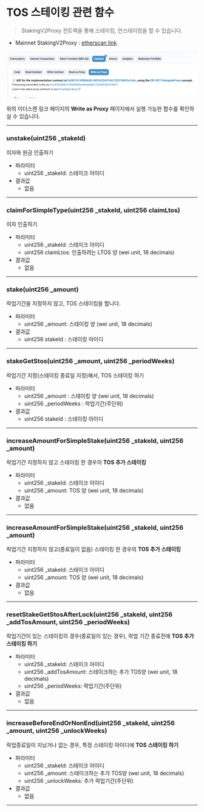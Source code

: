 # TOS 스테이킹 관련 함수

> StakingV2Proxy 컨트랙을 통해 스테이킹, 언스테이킹을 할 수 있습니다.
- Mainnet StakingV2Proxy : [etherscan link](https://etherscan.io/address/0x14fb0933ec45ece75a431d10afaa1ddf7bfee44c#readProxyContract)

![Write as Proxy 선택](../img/tos_staking_0.png)

위의 이더스캔 링크 페이지의 **Write as Proxy** 페이지에서 실행 가능한 함수를 확인하실 수 있습니다.

*********

### unstake(uint256 _stakeId)

이자와 원금 인출하기

- 파라미터
  - uint256 _stakeId: 스테이크 아이디 
- 결과값
  -  없음

*********

### claimForSimpleType(uint256 _stakeId, uint256 claimLtos) 

이자 인출하기

- 파라미터
  - uint256 _stakeId: 스테이크 아이디 
  -  uint256 claimLtos: 인출하려는 LTOS 양 (wei unit, 18 decimals)
- 결과값
  - 없음

*********

### stake(uint256 _amount) 

락업기간을 지정하지 않고, TOS 스테이킹을 합니다.

- 파라미터
  - uint256 _amount: 스테이킹 양 (wei unit, 18 decimals) 
- 결과값
  - uint256 stakeId : 스테이킹 아이디 

*********

### stakeGetStos(uint256 _amount, uint256 _periodWeeks) 

락업기간 지정(스테이킹 종료일 지정)해서, TOS 스테이킹 하기 

- 파라미터
  - uint256 _amount : 스테이킹 양 (wei unit, 18 decimals)
  - uint256 _periodWeeks : 락업기간(주단위)
- 결과값
  - uint256 stakeId : 스테이킹 아이디 

*********

### increaseAmountForSimpleStake(uint256 _stakeId, uint256 _amount)

락업기간 지정하지 않고 스테이킹 한 경우의 **TOS 추가 스테이킹**

- 파라미터
  - uint256 _stakeId: 스테이크 아이디
  - uint256 _amount:  TOS 양 (wei unit, 18 decimals)
- 결과값
  -  없음

*********

### increaseAmountForSimpleStake(uint256 _stakeId, uint256 _amount)

락업기간 지정하지 않고(종료일이 없음) 스테이킹 한 경우의 **TOS 추가 스테이킹**

- 파라미터
  - uint256 _stakeId: 스테이크 아이디
  - uint256 _amount:  TOS 양 (wei unit, 18 decimals)
- 결과값
  -  없음

*********

### resetStakeGetStosAfterLock(uint256 _stakeId, uint256 _addTosAmount, uint256 _periodWeeks) 

락업기간이 있는 스테이킹의 경우(종료일이 있는 경우), 락업 기간 종료전에  **TOS 추가 스테이킹 하기** 

- 파라미터
  - uint256 _stakeId: 스테이크 아이디
  - uint256 _addTosAmount:  스테이크하는 추가 TOS양 (wei unit, 18 decimals)
  - uint256 _periodWeeks: 락업기간(주단위)
- 결과값
  -  없음

*********

### increaseBeforeEndOrNonEnd(uint256 _stakeId, uint256 _amount, uint256 _unlockWeeks) 

락업종료일이 지났거나 없는 경우, 특정 스테이킹 아이디에 **TOS 스테이킹 하기**

- 파라미터
  - uint256 _stakeId: 스테이크 아이디
  - uint256 _amount:  스테이크하는 추가 TOS양 (wei unit, 18 decimals)
  - uint256 _unlockWeeks: 추가 락업기간(주단위)
- 결과값
  -  없음

*********

### 